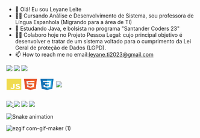 - 👋 Olá! Eu sou Leyane Leite
- 👀🚀 Cursando Análise e Desenvolvimento de Sistema, sou professora de Língua Espanhola (Migrando para a área de TI)
- 🌱 Estudando Java, e bolsista no programa "Santander Coders 23"
- 🎯🔎 Colaboro hoje no Projeto Pessoa Legal: cujo principal objetivo é desenvolver e tratar de um sistema voltado para o cumprimento da Lei Geral de proteção de Dados (LGPD).
- 📫 How to reach me no email:leyane.ti2023@gmail.com

<div align-"center">
  <img src="![ezgif com-gif-maker (2)](https://github.com/leyanedev/git-digital-course/assets/137809210/ead22279-9fa5-458f-8f6c-34e931dfb372)
</div>


 <div>
  <a href="https://github.com/leyanedev">
  <img height="180em" src="https://github-readme-stats.vercel.app/api?username=leyanedev&show_icons=true&theme=dracula&include_all_commits=true&count_private=true"/>
  <img height="180em" src="https://github-readme-stats.vercel.app/api/top-langs/?username=leyanedev&layout=compact&langs_count=16&theme=dracula"/>
</div>
<div style="display: inline_block"><br>
  <img align="center" alt="Ley-Js" height="30" width="40" src="https://raw.githubusercontent.com/devicons/devicon/master/icons/javascript/javascript-plain.svg">
  <img align="center" alt="Ley-HTML" height="30" width="40" src="https://raw.githubusercontent.com/devicons/devicon/master/icons/html5/html5-original.svg">
  <img align="center" alt="Ley-CSS" height="30" width="40" src="https://raw.githubusercontent.com/devicons/devicon/master/icons/css3/css3-original.svg">
  <img align="center" src="![1694832370966](https://github.com/leyanedev/git-digital-course/assets/137809210/6797d478-71b3-4e4f-8edf-03568b88570f)">

  ##
 
<div> 

  <a href="https://www.instagram.com/leyaneleite/" target="_blank"><img src="https://img.shields.io/badge/-Instagram-%23E4405F?style=for-the-badge&logo=instagram&logoColor=white" target="_blank">
  </a>
 <a href="https://discord.gg/leyanedev_88000" target="_blank"><img src="https://img.shields.io/badge/Discord-7289DA?style=for-the-badge&logo=discord&logoColor=white" target="_blank"></a> 
  <a href = "mailto:leyane.ti2023@gmail.com"><img src="https://img.shields.io/badge/-Gmail-%23333?style=for-the-badge&logo=gmail&logoColor=white" target="_blank"></a>
  <a href="https://www.linkedin.com/in/leyane-a-leite/" target="_blank"><img src="https://img.shields.io/badge/-LinkedIn-%230077B5?style=for-the-badge&logo=linkedin&logoColor=white" target="_blank"></a> 
 
  ![Snake animation](https://github.com/leyanedev/leyanedev/blob/output/github-contribution-grid-snake.svg)
 
</div>

![ezgif com-gif-maker (1)](https://github.com/leyanedev/git-digital-course/assets/137809210/27ef9a16-c72f-494e-af6a-12892c6cabdf)
